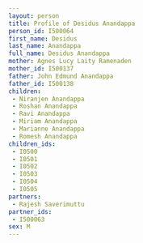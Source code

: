 ```yaml
---
layout: person
title: Profile of Desidus Anandappa
person_id: I500064
first_name: Desidus
last_name: Anandappa
full_name: Desidus Anandappa
mother: Agnes Lucy Laity Ramenaden
mother_id: I500137
father: John Edmund Anandappa
father_id: I500138
children:
 - Niranjen Anandappa
 - Roshan Anandappa
 - Ravi Anandappa
 - Miriam Anandappa
 - Marianne Anandappa
 - Romesh Anandappa
children_ids:
 - I0500
 - I0501
 - I0502
 - I0503
 - I0504
 - I0505
partners:
 - Rajesh Saverimuttu
partner_ids:
 - I500063
sex: M
---
```



